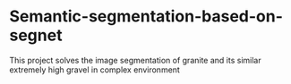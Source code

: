 # Semantic-segmentation-based-on-segnet
This project solves the image segmentation of granite and its similar extremely high gravel in complex environment
